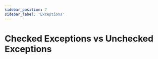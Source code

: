 ```yaml
---
sidebar_position: 7
sidebar_label: 'Exceptions'
---
```


# Checked Exceptions vs Unchecked Exceptions
